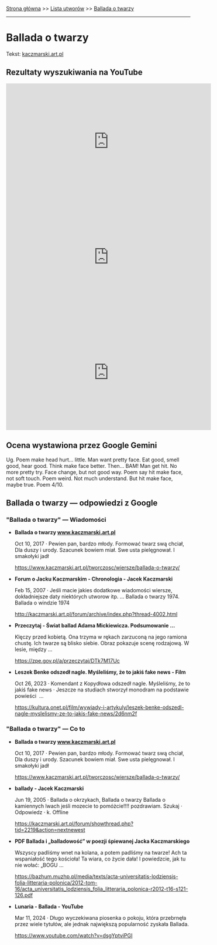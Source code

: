 [Strona główna](../index.md) >> [Lista utworów](../list.md) >> [Ballada o twarzy](57.md)

---

# Ballada o twarzy

Tekst: [kaczmarski.art.pl](https://www.kaczmarski.art.pl/tworczosc/wiersze/ballada-o-twarzy/)

## Rezultaty wyszukiwania na YouTube

<iframe width="560" height="315" src="https://www.youtube.com/embed/1TXLiQDbd1c?si=IdontcarewhotheIRSsendsImnotpayingtaxes" title="YouTube video player" frameborder="0" allow="accelerometer; autoplay; clipboard-write; encrypted-media; gyroscope; picture-in-picture; web-share" referrerpolicy="strict-origin-when-cross-origin" allowfullscreen></iframe>

<iframe width="560" height="315" src="https://www.youtube.com/embed/XHZSp9VUw4A?si=IdontcarewhotheIRSsendsImnotpayingtaxes" title="YouTube video player" frameborder="0" allow="accelerometer; autoplay; clipboard-write; encrypted-media; gyroscope; picture-in-picture; web-share" referrerpolicy="strict-origin-when-cross-origin" allowfullscreen></iframe>

<iframe width="560" height="315" src="https://www.youtube.com/embed/VILElHYr0-w?si=IdontcarewhotheIRSsendsImnotpayingtaxes" title="YouTube video player" frameborder="0" allow="accelerometer; autoplay; clipboard-write; encrypted-media; gyroscope; picture-in-picture; web-share" referrerpolicy="strict-origin-when-cross-origin" allowfullscreen></iframe>

## Ocena wystawiona przez Google Gemini

Ug. Poem make head hurt... little. Man want pretty face. Eat good, smell good, hear good. Think make face better. Then... BAM! Man get hit. No more pretty try. Face change, but not good way. Poem say hit make face, not soft touch. Poem weird. Not much understand. But hit make face, maybe true. Poem 4/10.


## Ballada o twarzy — odpowiedzi z Google

### "Ballada o twarzy" — Wiadomości

- **Ballada o twarzy www.kaczmarski.art.pl**

    Oct 10, 2017  ·  Pewien pan, bardzo młody. Formować twarz swą chciał, Dla duszy i urody. Szacunek bowiem miał. Swe usta pielęgnował. I smakołyki jadł 

   <https://www.kaczmarski.art.pl/tworczosc/wiersze/ballada-o-twarzy/>
- **Forum o Jacku Kaczmarskim - Chronologia - Jacek Kaczmarski**

    Feb 15, 2007  ·  Jeśli macie jakies dodatkowe wiadomości wiersze, dokładniejsze daty niektórych utworow itp.  ... Ballada o twarzy 1974. Ballada o windzie 1974 

   <http://kaczmarski.art.pl/forum/archive/index.php?thread-4002.html>
- **Przeczytaj - Świat ballad Adama Mickiewicza. Podsumowanie ...**

    Klęczy przed kobietą. Ona trzyma w rękach zarzuconą na jego ramiona chustę. Ich twarze są blisko siebie. Obraz pokazuje scenę rodzajową. W lesie, między ... 

   <https://zpe.gov.pl/a/przeczytaj/DTk7M17Uc>
- **Leszek Benke odszedł nagle. Myśleliśmy, że to jakiś fake news - Film**

    Oct 26, 2023  ·  Komendant z Kopydłowa odszedł nagle. Myśleliśmy, że to jakiś fake news · Jeszcze na studiach stworzył monodram na podstawie powieści  ... 

   <https://kultura.onet.pl/film/wywiady-i-artykuly/leszek-benke-odszedl-nagle-myslelismy-ze-to-jakis-fake-news/2d6nm2f>

### "Ballada o twarzy" — Co to

- **Ballada o twarzy www.kaczmarski.art.pl**

    Oct 10, 2017  ·  Pewien pan, bardzo młody. Formować twarz swą chciał, Dla duszy i urody. Szacunek bowiem miał. Swe usta pielęgnował. I smakołyki jadł 

   <https://www.kaczmarski.art.pl/tworczosc/wiersze/ballada-o-twarzy/>
- **ballady - Jacek Kaczmarski**

    Jun 19, 2005  ·  Ballada o okrzykach, Ballada o twarzy Ballada o kamiennych lwach jeśli mozecie to pomóżcie!!!! pozdrawiam. Szukaj · Odpowiedz · k. Offline 

   <https://kaczmarski.art.pl/forum/showthread.php?tid=2219&action=nextnewest>
- **PDF Ballada i „balladowość” w poezji śpiewanej Jacka Kaczmarskiego**

    Wszyscy padliśmy wnet na kolana, a potem padliśmy na twarze! Ach ta wspaniałość tego kościoła! Ta wiara, co życie dała! I powiedzcie, jak tu nie wołać: „BOGU ... 

   <https://bazhum.muzhp.pl/media/texts/acta-universitatis-lodziensis-folia-litteraria-polonica/2012-tom-16/acta_universitatis_lodziensis_folia_litteraria_polonica-r2012-t16-s121-126.pdf>
- **Lunaria - Ballada - YouTube**

    Mar 11, 2024  ·  Długo wyczekiwana piosenka o pokoju, która przebrnęła przez wiele tytułów, ale jednak największą popularność zyskała Ballada. 

   <https://www.youtube.com/watch?v=dsgYptviPGI>

